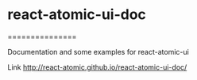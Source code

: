 # react-atomic-ui-doc
===============

Documentation and some examples for react-atomic-ui

Link
http://react-atomic.github.io/react-atomic-ui-doc/


